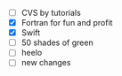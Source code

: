 - [ ] CVS by tutorials
- [x] Fortran for fun and profit
- [x] Swift
- [ ] 50 shades of green
- [ ] heelo
- [ ] new changes
